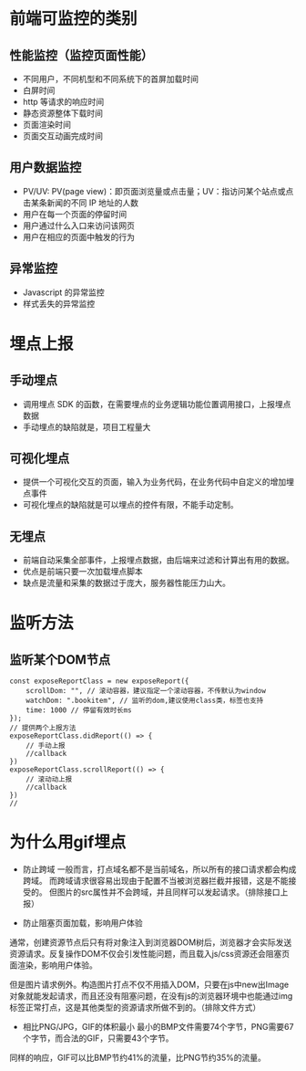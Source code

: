 # 前端可监控的类别

## 性能监控（监控页面性能）

* 不同用户，不同机型和不同系统下的首屏加载时间
* 白屏时间
* http 等请求的响应时间
* 静态资源整体下载时间
* 页面渲染时间
* 页面交互动画完成时间

## 用户数据监控

* PV/UV: PV(page view)：即页面浏览量或点击量；UV：指访问某个站点或点击某条新闻的不同 IP 地址的人数
* 用户在每一个页面的停留时间
* 用户通过什么入口来访问该网页
* 用户在相应的页面中触发的行为

## 异常监控

* Javascript 的异常监控
* 样式丢失的异常监控
# 埋点上报

## 手动埋点

* 调用埋点 SDK 的函数，在需要埋点的业务逻辑功能位置调用接口，上报埋点数据
* 手动埋点的缺陷就是，项目工程量大

## 可视化埋点

* 提供一个可视化交互的页面，输入为业务代码，在业务代码中自定义的增加埋点事件
* 可视化埋点的缺陷就是可以埋点的控件有限，不能手动定制。

## 无埋点

* 前端自动采集全部事件，上报埋点数据，由后端来过滤和计算出有用的数据。
* 优点是前端只要一次加载埋点脚本
* 缺点是流量和采集的数据过于庞大，服务器性能压力山大。
# 监听方法

## 监听某个DOM节点

```JS
const exposeReportClass = new exposeReport({
    scrollDom: "", // 滚动容器，建议指定一个滚动容器，不传默认为window
    watchDom: ".bookitem", // 监听的dom,建议使用class类，标签也支持
    time: 1000 // 停留有效时长ms
});
// 提供两个上报方法
exposeReportClass.didReport(() => {
    // 手动上报
    //callback
})
exposeReportClass.scrollReport(() => {
    // 滚动动上报
    //callback
})
// 
```

# 为什么用gif埋点
* 防止跨域
一般而言，打点域名都不是当前域名，所以所有的接口请求都会构成跨域。
而跨域请求很容易出现由于配置不当被浏览器拦截并报错，这是不能接受的。
但图片的src属性并不会跨域，并且同样可以发起请求。（排除接口上报）

* 防止阻塞页面加载，影响用户体验

通常，创建资源节点后只有将对象注入到浏览器DOM树后，浏览器才会实际发送资源请求。反复操作DOM不仅会引发性能问题，而且载入js/css资源还会阻塞页面渲染，影响用户体验。

但是图片请求例外。构造图片打点不仅不用插入DOM，只要在js中new出Image对象就能发起请求，而且还没有阻塞问题，在没有js的浏览器环境中也能通过img标签正常打点，这是其他类型的资源请求所做不到的。（排除文件方式）

* 相比PNG/JPG，GIF的体积最小
最小的BMP文件需要74个字节，PNG需要67个字节，而合法的GIF，只需要43个字节。

同样的响应，GIF可以比BMP节约41%的流量，比PNG节约35%的流量。
